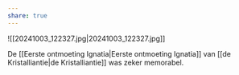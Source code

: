```yaml
---
share: true
---
```

![[20241003_122327.jpg|20241003_122327.jpg]]

De [[Eerste ontmoeting Ignatia|Eerste ontmoeting Ignatia]] van [[de Kristalliantie|de Kristalliantie]] was zeker memorabel.